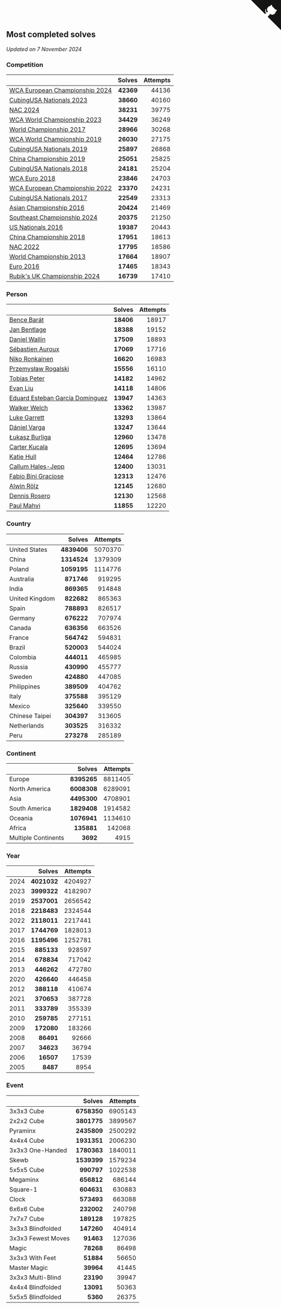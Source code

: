 ## Most completed solves

*Updated on  7 November 2024*


### Competition

|  | Solves | Attempts |
| :--- | ---: | ---: |
| [WCA European Championship 2024](https://www.worldcubeassociation.org/competitions/Euro2024) | **42369** | 44136 |
| [CubingUSA Nationals 2023](https://www.worldcubeassociation.org/competitions/CubingUSANationals2023) | **38660** | 40160 |
| [NAC 2024](https://www.worldcubeassociation.org/competitions/NAC2024) | **38231** | 39775 |
| [WCA World Championship 2023](https://www.worldcubeassociation.org/competitions/WC2023) | **34429** | 36249 |
| [World Championship 2017](https://www.worldcubeassociation.org/competitions/WC2017) | **28966** | 30268 |
| [WCA World Championship 2019](https://www.worldcubeassociation.org/competitions/WC2019) | **26030** | 27175 |
| [CubingUSA Nationals 2019](https://www.worldcubeassociation.org/competitions/CubingUSANationals2019) | **25897** | 26868 |
| [China Championship 2019](https://www.worldcubeassociation.org/competitions/ChinaChampionship2019) | **25051** | 25825 |
| [CubingUSA Nationals 2018](https://www.worldcubeassociation.org/competitions/CubingUSANationals2018) | **24181** | 25204 |
| [WCA Euro 2018](https://www.worldcubeassociation.org/competitions/Euro2018) | **23846** | 24703 |
| [WCA European Championship 2022](https://www.worldcubeassociation.org/competitions/Euro2022) | **23370** | 24231 |
| [CubingUSA Nationals 2017](https://www.worldcubeassociation.org/competitions/CubingUSANationals2017) | **22549** | 23313 |
| [Asian Championship 2016](https://www.worldcubeassociation.org/competitions/AsianChampionship2016) | **20424** | 21469 |
| [Southeast Championship 2024](https://www.worldcubeassociation.org/competitions/SoutheastChampionship2024) | **20375** | 21250 |
| [US Nationals 2016](https://www.worldcubeassociation.org/competitions/USNationals2016) | **19387** | 20443 |
| [China Championship 2018](https://www.worldcubeassociation.org/competitions/ChinaChampionship2018) | **17951** | 18613 |
| [NAC 2022](https://www.worldcubeassociation.org/competitions/NAC2022) | **17795** | 18586 |
| [World Championship 2013](https://www.worldcubeassociation.org/competitions/WC2013) | **17664** | 18907 |
| [Euro 2016](https://www.worldcubeassociation.org/competitions/Euro2016) | **17465** | 18343 |
| [Rubik's UK Championship 2024](https://www.worldcubeassociation.org/competitions/RubiksUKChampionship2024) | **16739** | 17410 |

### Person

|  | Solves | Attempts |
| :--- | ---: | ---: |
| [Bence Barát](https://www.worldcubeassociation.org/persons/2008BARA01) | **18406** | 18917 |
| [Jan Bentlage](https://www.worldcubeassociation.org/persons/2010BENT01) | **18388** | 19152 |
| [Daniel Wallin](https://www.worldcubeassociation.org/persons/2013WALL03) | **17509** | 18893 |
| [Sébastien Auroux](https://www.worldcubeassociation.org/persons/2008AURO01) | **17069** | 17716 |
| [Niko Ronkainen](https://www.worldcubeassociation.org/persons/2010RONK01) | **16620** | 16983 |
| [Przemysław Rogalski](https://www.worldcubeassociation.org/persons/2013ROGA02) | **15556** | 16110 |
| [Tobias Peter](https://www.worldcubeassociation.org/persons/2014PETE03) | **14182** | 14962 |
| [Evan Liu](https://www.worldcubeassociation.org/persons/2009LIUE01) | **14118** | 14806 |
| [Eduard Esteban García Domínguez](https://www.worldcubeassociation.org/persons/2011EDUA01) | **13947** | 14363 |
| [Walker Welch](https://www.worldcubeassociation.org/persons/2011WELC01) | **13362** | 13987 |
| [Luke Garrett](https://www.worldcubeassociation.org/persons/2017GARR05) | **13293** | 13864 |
| [Dániel Varga](https://www.worldcubeassociation.org/persons/2008VARG01) | **13247** | 13644 |
| [Łukasz Burliga](https://www.worldcubeassociation.org/persons/2013BURL01) | **12960** | 13478 |
| [Carter Kucala](https://www.worldcubeassociation.org/persons/2015KUCA01) | **12695** | 13694 |
| [Katie Hull](https://www.worldcubeassociation.org/persons/2010HULL01) | **12464** | 12786 |
| [Callum Hales-Jepp](https://www.worldcubeassociation.org/persons/2012HALE01) | **12400** | 13031 |
| [Fabio Bini Graciose](https://www.worldcubeassociation.org/persons/2010GRAC02) | **12313** | 12476 |
| [Alwin Rölz](https://www.worldcubeassociation.org/persons/2016ROLZ01) | **12145** | 12680 |
| [Dennis Rosero](https://www.worldcubeassociation.org/persons/2010ROSE03) | **12130** | 12568 |
| [Paul Mahvi](https://www.worldcubeassociation.org/persons/2012MAHV01) | **11855** | 12220 |

### Country

|  | Solves | Attempts |
| :--- | ---: | ---: |
| United States | **4839406** | 5070370 |
| China | **1314524** | 1379309 |
| Poland | **1059195** | 1114776 |
| Australia | **871746** | 919295 |
| India | **869365** | 914848 |
| United Kingdom | **822682** | 865363 |
| Spain | **788893** | 826517 |
| Germany | **676222** | 707974 |
| Canada | **636356** | 663526 |
| France | **564742** | 594831 |
| Brazil | **520003** | 544024 |
| Colombia | **444011** | 465985 |
| Russia | **430990** | 455777 |
| Sweden | **424880** | 447085 |
| Philippines | **389509** | 404762 |
| Italy | **375588** | 395129 |
| Mexico | **325640** | 339550 |
| Chinese Taipei | **304397** | 313605 |
| Netherlands | **303525** | 316332 |
| Peru | **273278** | 285189 |

### Continent

|  | Solves | Attempts |
| :--- | ---: | ---: |
| Europe | **8395265** | 8811405 |
| North America | **6008308** | 6289091 |
| Asia | **4495300** | 4708901 |
| South America | **1829408** | 1914582 |
| Oceania | **1076941** | 1134610 |
| Africa | **135881** | 142068 |
| Multiple Continents | **3692** | 4915 |

### Year

|  | Solves | Attempts |
| :--- | ---: | ---: |
| 2024 | **4021032** | 4204927 |
| 2023 | **3999322** | 4182907 |
| 2019 | **2537001** | 2656542 |
| 2018 | **2218483** | 2324544 |
| 2022 | **2118011** | 2217441 |
| 2017 | **1744769** | 1828013 |
| 2016 | **1195496** | 1252781 |
| 2015 | **885133** | 928597 |
| 2014 | **678834** | 717042 |
| 2013 | **446262** | 472780 |
| 2020 | **426640** | 446458 |
| 2012 | **388118** | 410674 |
| 2021 | **370653** | 387728 |
| 2011 | **333789** | 355339 |
| 2010 | **259785** | 277151 |
| 2009 | **172080** | 183266 |
| 2008 | **86491** | 92666 |
| 2007 | **34623** | 36794 |
| 2006 | **16507** | 17539 |
| 2005 | **8487** | 8954 |

### Event

|  | Solves | Attempts |
| :--- | ---: | ---: |
| 3x3x3 Cube | **6758350** | 6905143 |
| 2x2x2 Cube | **3801775** | 3899567 |
| Pyraminx | **2435809** | 2500292 |
| 4x4x4 Cube | **1931351** | 2006230 |
| 3x3x3 One-Handed | **1780363** | 1840011 |
| Skewb | **1539399** | 1579234 |
| 5x5x5 Cube | **990797** | 1022538 |
| Megaminx | **656812** | 686144 |
| Square-1 | **604631** | 630883 |
| Clock | **573493** | 663088 |
| 6x6x6 Cube | **232002** | 240798 |
| 7x7x7 Cube | **189128** | 197825 |
| 3x3x3 Blindfolded | **147260** | 404914 |
| 3x3x3 Fewest Moves | **91463** | 127036 |
| Magic | **78268** | 86498 |
| 3x3x3 With Feet | **51884** | 56650 |
| Master Magic | **39964** | 41445 |
| 3x3x3 Multi-Blind | **23190** | 39947 |
| 4x4x4 Blindfolded | **13091** | 50363 |
| 5x5x5 Blindfolded | **5360** | 26375 |


<a href="https://github.com/jonatanklosko/wca_statistics" class="github-corner" aria-label="View source on Github"><svg width="80" height="80" viewBox="0 0 250 250" style="fill:#151513; color:#fff; position: absolute; top: 0; border: 0; right: 0;" aria-hidden="true"><path d="M0,0 L115,115 L130,115 L142,142 L250,250 L250,0 Z"></path><path d="M128.3,109.0 C113.8,99.7 119.0,89.6 119.0,89.6 C122.0,82.7 120.5,78.6 120.5,78.6 C119.2,72.0 123.4,76.3 123.4,76.3 C127.3,80.9 125.5,87.3 125.5,87.3 C122.9,97.6 130.6,101.9 134.4,103.2" fill="currentColor" style="transform-origin: 130px 106px;" class="octo-arm"></path><path d="M115.0,115.0 C114.9,115.1 118.7,116.5 119.8,115.4 L133.7,101.6 C136.9,99.2 139.9,98.4 142.2,98.6 C133.8,88.0 127.5,74.4 143.8,58.0 C148.5,53.4 154.0,51.2 159.7,51.0 C160.3,49.4 163.2,43.6 171.4,40.1 C171.4,40.1 176.1,42.5 178.8,56.2 C183.1,58.6 187.2,61.8 190.9,65.4 C194.5,69.0 197.7,73.2 200.1,77.6 C213.8,80.2 216.3,84.9 216.3,84.9 C212.7,93.1 206.9,96.0 205.4,96.6 C205.1,102.4 203.0,107.8 198.3,112.5 C181.9,128.9 168.3,122.5 157.7,114.1 C157.9,116.9 156.7,120.9 152.7,124.9 L141.0,136.5 C139.8,137.7 141.6,141.9 141.8,141.8 Z" fill="currentColor" class="octo-body"></path></svg></a><style>.github-corner:hover .octo-arm{animation:octocat-wave 560ms ease-in-out}@keyframes octocat-wave{0%,100%{transform:rotate(0)}20%,60%{transform:rotate(-25deg)}40%,80%{transform:rotate(10deg)}}@media (max-width:500px){.github-corner:hover .octo-arm{animation:none}.github-corner .octo-arm{animation:octocat-wave 560ms ease-in-out}}</style>
